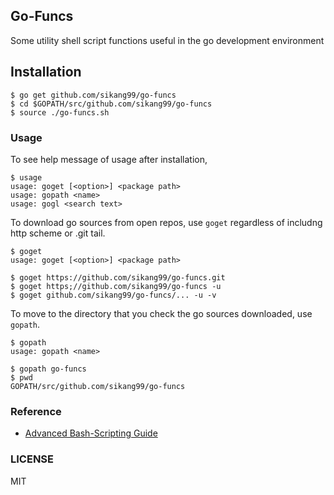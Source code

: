 ## Go-Funcs

Some utility shell script functions useful in the go development environment


## Installation

```
$ go get github.com/sikang99/go-funcs
$ cd $GOPATH/src/github.com/sikang99/go-funcs
$ source ./go-funcs.sh
```

### Usage

To see help message of usage after installation, 
```
$ usage
usage: goget [<option>] <package path>
usage: gopath <name>
usage: gogl <search text>
```

To download go sources from open repos, use `goget` regardless of includng http scheme or .git tail.
```
$ goget
usage: goget [<option>] <package path>

$ goget https://github.com/sikang99/go-funcs.git
$ goget https;//github.com/sikang99/go-funcs -u
$ goget github.com/sikang99/go-funcs/... -u -v
```

To move to the directory that you check the go sources downloaded, use `gopath`.
```
$ gopath
usage: gopath <name>

$ gopath go-funcs
$ pwd
GOPATH/src/github.com/sikang99/go-funcs
```

### Reference

- [Advanced Bash-Scripting Guide](https://www.tldp.org/LDP/abs/html/index.html)

### LICENSE

MIT

